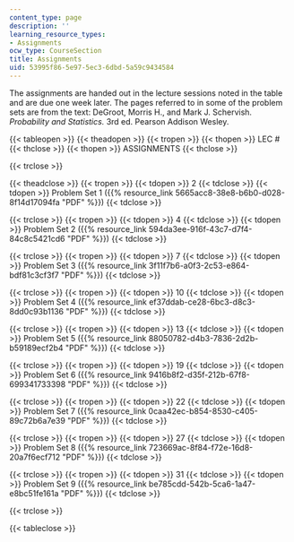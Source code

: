 ```yaml
---
content_type: page
description: ''
learning_resource_types:
- Assignments
ocw_type: CourseSection
title: Assignments
uid: 53995f86-5e97-5ec3-6dbd-5a59c9434584
---
```


The assignments are handed out in the lecture sessions noted in the table and are due one week later. The pages referred to in some of the problem sets are from the text: DeGroot, Morris H., and Mark J. Schervish. _Probability and Statistics._ 3rd ed. Pearson Addison Wesley.

{{< tableopen >}}
{{< theadopen >}}
{{< tropen >}}
{{< thopen >}}
LEC #
{{< thclose >}}
{{< thopen >}}
ASSIGNMENTS
{{< thclose >}}

{{< trclose >}}

{{< theadclose >}}
{{< tropen >}}
{{< tdopen >}}
2
{{< tdclose >}}
{{< tdopen >}}
Problem Set 1 ({{% resource_link 5665acc8-38e8-b6b0-d028-8f14d17094fa "PDF" %}})
{{< tdclose >}}

{{< trclose >}}
{{< tropen >}}
{{< tdopen >}}
4
{{< tdclose >}}
{{< tdopen >}}
Problem Set 2 ({{% resource_link 594da3ee-916f-43c7-d7f4-84c8c5421cd6 "PDF" %}})
{{< tdclose >}}

{{< trclose >}}
{{< tropen >}}
{{< tdopen >}}
7
{{< tdclose >}}
{{< tdopen >}}
Problem Set 3 ({{% resource_link 3f11f7b6-a0f3-2c53-e864-bdf81c3cf3f7 "PDF" %}})
{{< tdclose >}}

{{< trclose >}}
{{< tropen >}}
{{< tdopen >}}
10
{{< tdclose >}}
{{< tdopen >}}
Problem Set 4 ({{% resource_link ef37ddab-ce28-6bc3-d8c3-8dd0c93b1136 "PDF" %}})
{{< tdclose >}}

{{< trclose >}}
{{< tropen >}}
{{< tdopen >}}
13
{{< tdclose >}}
{{< tdopen >}}
Problem Set 5 ({{% resource_link 88050782-d4b3-7836-2d2b-b59189ecf2b4 "PDF" %}})
{{< tdclose >}}

{{< trclose >}}
{{< tropen >}}
{{< tdopen >}}
19
{{< tdclose >}}
{{< tdopen >}}
Problem Set 6 ({{% resource_link 9416b8f2-d35f-212b-67f8-699341733398 "PDF" %}})
{{< tdclose >}}

{{< trclose >}}
{{< tropen >}}
{{< tdopen >}}
22
{{< tdclose >}}
{{< tdopen >}}
Problem Set 7 ({{% resource_link 0caa42ec-b854-8530-c405-89c72b6a7e39 "PDF" %}})
{{< tdclose >}}

{{< trclose >}}
{{< tropen >}}
{{< tdopen >}}
27
{{< tdclose >}}
{{< tdopen >}}
Problem Set 8 ({{% resource_link 723669ac-8f84-f72e-16d8-20a7f6ecf712 "PDF" %}})
{{< tdclose >}}

{{< trclose >}}
{{< tropen >}}
{{< tdopen >}}
31
{{< tdclose >}}
{{< tdopen >}}
Problem Set 9 ({{% resource_link be785cdd-542b-5ca6-1a47-e8bc51fe161a "PDF" %}})
{{< tdclose >}}

{{< trclose >}}

{{< tableclose >}}